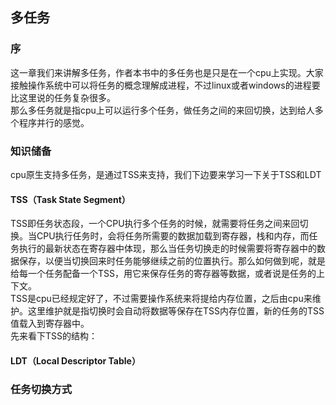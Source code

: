## 多任务

### 序
这一章我们来讲解多任务，作者本书中的多任务也是只是在一个cpu上实现。大家接触操作系统中可以将任务的概念理解成进程，不过linux或者windows的进程要比这里说的任务复杂很多。<br>
那么多任务就是指cpu上可以运行多个任务，做任务之间的来回切换，达到给人多个程序并行的感觉。


### 知识储备
cpu原生支持多任务，是通过TSS来支持，我们下边要来学习一下关于TSS和LDT

#### TSS（Task State Segment）
TSS即任务状态段，一个CPU执行多个任务的时候，就需要将任务之间来回切换。当CPU执行任务时，会将任务所需要的数据加载到寄存器，栈和内存，而任务执行的最新状态在寄存器中体现，那么当任务切换走的时候需要将寄存器中的数据保存，以便当切换回来时任务能够继续之前的位置执行。那么如何做到呢，就是给每一个任务配备一个TSS，用它来保存任务的寄存器等数据，或者说是任务的上下文。<br>
TSS是cpu已经规定好了，不过需要操作系统来将提给内存位置，之后由cpu来维护。这里维护就是指切换时会自动将数据等保存在TSS内存位置，新的任务的TSS值载入到寄存器中。<br>
先来看下TSS的结构：



#### LDT（Local Descriptor Table）


### 任务切换方式